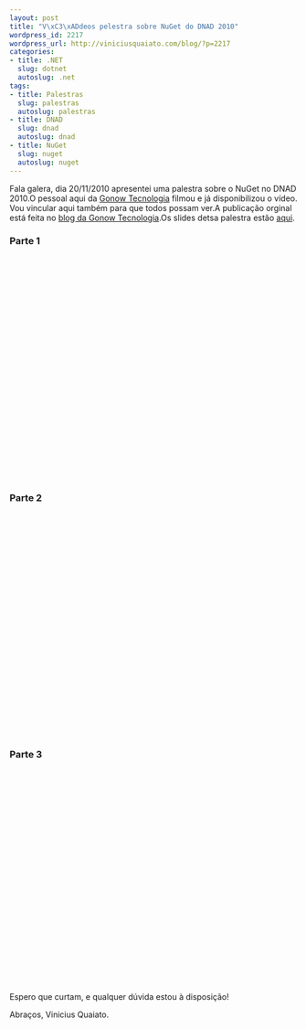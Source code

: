 ```yaml
--- 
layout: post
title: "V\xC3\xADdeos pelestra sobre NuGet do DNAD 2010"
wordpress_id: 2217
wordpress_url: http://viniciusquaiato.com/blog/?p=2217
categories: 
- title: .NET
  slug: dotnet
  autoslug: .net
tags: 
- title: Palestras
  slug: palestras
  autoslug: palestras
- title: DNAD
  slug: dnad
  autoslug: dnad
- title: NuGet
  slug: nuget
  autoslug: nuget
---
```

Fala galera, dia 20/11/2010 apresentei uma palestra sobre o NuGet no DNAD 2010.O pessoal aqui da [Gonow Tecnologia](http://www.gonow.com.br/) filmou e já disponibilizou o vídeo. Vou vincular aqui também para que todos possam ver.A publicação orginal está feita no [blog da Gonow Tecnologia](http://www.gonow.com.br/blog/).Os slides detsa palestra estão [aqui](http://viniciusquaiato.com/blog/nuget-slides-palestra-dnad2010/).

### Parte 1
<object width="640" height="390"><param name="movie" value="http://www.youtube.com/v/fpaJRJvRr58&hl=pt_BR&feature=player_embedded&version=3" /><param name="allowFullScreen" value="true" /><param name="allowScriptAccess" value="always" /><embed src="http://www.youtube.com/v/fpaJRJvRr58&hl=pt_BR&feature=player_embedded&version=3" type="application/x-shockwave-flash" allowfullscreen="true" allowscriptaccess="always" width="640" height="390"></embed></object>

### Parte 2
<object width="640" height="390"><param name="movie" value="http://www.youtube.com/v/8WdcGGswlZc&hl=pt_BR&feature=player_embedded&version=3" /><param name="allowFullScreen" value="true" /><param name="allowScriptAccess" value="always" /><embed src="http://www.youtube.com/v/8WdcGGswlZc&hl=pt_BR&feature=player_embedded&version=3" type="application/x-shockwave-flash" allowfullscreen="true" allowscriptaccess="always" width="640" height="390"></embed></object>

### Parte 3
<object width="640" height="390"><param name="movie" value="http://www.youtube.com/v/c1DMRjioR6E&hl=pt_BR&feature=player_embedded&version=3" /><param name="allowFullScreen" value="true" /><param name="allowScriptAccess" value="always" /><embed src="http://www.youtube.com/v/c1DMRjioR6E&hl=pt_BR&feature=player_embedded&version=3" type="application/x-shockwave-flash" allowfullscreen="true" allowscriptaccess="always" width="640" height="390"></embed></object>Espero que curtam, e qualquer dúvida estou à disposição!

Abraços,
Vinicius Quaiato.
